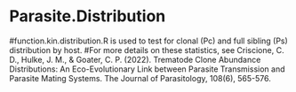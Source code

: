 # Parasite.Distribution

#function.kin.distribution.R is used to test for clonal (Pc) and full sibling (Ps) distribution by host. 
#For more details on these statistics, see Criscione, C. D., Hulke, J. M., & Goater, C. P. (2022). Trematode Clone Abundance Distributions: An Eco-Evolutionary Link between Parasite Transmission and Parasite Mating Systems. The Journal of Parasitology, 108(6), 565-576.
